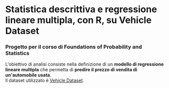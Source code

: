 # Statistica descrittiva e regressione lineare multipla, con R, su Vehicle Dataset
### Progetto per il corso di Foundations of Probability and Statistics

L'obiettivo di analisi consiste nella definizione di un **modello di regressione lineare multipla** che permetta di **predire il prezzo di vendita di un'automobile usata**. <br/>
Il dataset utilizzato è [Vehicle Dataset](https://www.kaggle.com/nehalbirla/vehicle-dataset-from-cardekho).

<!-- MARKDOWN LINKS & IMAGES -->
<!-- https://www.markdownguide.org/basic-syntax/#reference-style-links -->
[contributors-shield]: https://img.shields.io/github/contributors/giocoal/Descriptive_and_Regression_analysis_Vehicle_Dataset.svg?style=for-the-badge
[contributors-url]: https://github.com/giocoal/Descriptive_and_Regression_analysis_Vehicle_Dataset/graphs/contributors
[forks-shield]: https://img.shields.io/github/forks/giocoal/Descriptive_and_Regression_analysis_Vehicle_Dataset.svg?style=for-the-badge
[forks-url]: https://github.com/giocoal/Descriptive_and_Regression_analysis_Vehicle_Dataset/network/members
[stars-shield]: https://img.shields.io/github/stars/giocoal/Descriptive_and_Regression_analysis_Vehicle_Dataset.svg?style=for-the-badge
[stars-url]: https://github.com/giocoal/Descriptive_and_Regression_analysis_Vehicle_Dataset/stargazers
[issues-shield]: https://img.shields.io/github/issues/giocoal/Descriptive_and_Regression_analysis_Vehicle_Dataset.svg?style=for-the-badge
[issues-url]: https://github.com/giocoal/Descriptive_and_Regression_analysis_Vehicle_Dataset/issues
[license-shield]: https://img.shields.io/github/license/giocoal/Descriptive_and_Regression_analysis_Vehicle_Dataset.svg?style=for-the-badge
[license-url]: https://github.com/giocoal/Descriptive_and_Regression_analysis_Vehicle_Dataset/blob/master/LICENSE
[linkedin-shield]: https://img.shields.io/badge/-LinkedIn-black.svg?style=for-the-badge&logo=linkedin&colorB=555
[linkedin-url]: https://www.linkedin.com/in/giorgio-carbone-63154219b/
[product-screenshot]: images/screenshot.png
[Next.js]: https://img.shields.io/badge/next.js-000000?style=for-the-badge&logo=nextdotjs&logoColor=white
[Next-url]: https://nextjs.org/
[React.js]: https://img.shields.io/badge/React-20232A?style=for-the-badge&logo=react&logoColor=61DAFB
[React-url]: https://reactjs.org/
[Vue.js]: https://img.shields.io/badge/Vue.js-35495E?style=for-the-badge&logo=vuedotjs&logoColor=4FC08D
[Vue-url]: https://vuejs.org/
[Angular.io]: https://img.shields.io/badge/Angular-DD0031?style=for-the-badge&logo=angular&logoColor=white
[Angular-url]: https://angular.io/
[Svelte.dev]: https://img.shields.io/badge/Svelte-4A4A55?style=for-the-badge&logo=svelte&logoColor=FF3E00
[Svelte-url]: https://svelte.dev/
[Laravel.com]: https://img.shields.io/badge/Laravel-FF2D20?style=for-the-badge&logo=laravel&logoColor=white
[Laravel-url]: https://laravel.com
[Bootstrap.com]: https://img.shields.io/badge/Bootstrap-563D7C?style=for-the-badge&logo=bootstrap&logoColor=white
[Bootstrap-url]: https://getbootstrap.com
[JQuery.com]: https://img.shields.io/badge/jQuery-0769AD?style=for-the-badge&logo=jquery&logoColor=white
[JQuery-url]: https://jquery.com
